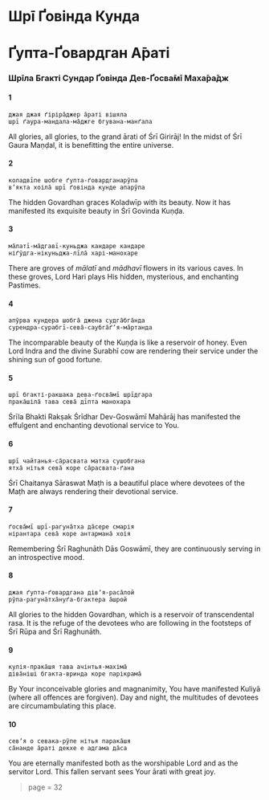 # Шрī Ґовінда Кунда
# Ґупта-Ґовардган А̄раті

### Шрīла Бгакті Сундар Ґовінда Дев-Ґосва̄мī Маха̄ра̄дж

#### 1

    джая джая ґіріра̄джер а̄раті вішяла
    шрī ґаура-мандала-ма̄джге бгувана-манґала

All glories, all glories, to the grand ārati of Śrī Girirāj! In the midst of Śrī Gaura Maṇḍal, it is benefitting the entire universe.

#### 2

    коладвīпе шобге ґупта-ґовардганарӯпа
    вʼякта хоіла̄ шрī ґовінда кунде апарӯпа

The hidden Govardhan graces Koladwīp with its beauty. Now it has manifested its exquisite beauty in Śrī Govinda Kuṇḍa.

#### 3

    ма̄латī-ма̄дгавī-куньджа кандаре кандаре
    ніґӯдга-нікуньджа-лīла̄ харі-манохаре

There are groves of *mālatī* and *mādhavī* flowers in its various caves. In these groves, Lord Hari plays His hidden, mysterious, and enchanting Pastimes.

#### 4

    апӯрва кундера шобга̄ джена судга̄бга̄нда
    сурендра-сурабгī-сева̄-саубга̄ґʼя-ма̄ртанда

The incomparable beauty of the Kuṇḍa is like a reservoir of honey. Even Lord Indra and the divine Surabhī cow are rendering their service under the shining sun of good fortune.

#### 5

    шрī бгакті-ракшака дева-ґосва̄мī шрīдгара
    прака̄шіла̄ тава сева̄ дīпта манохара

Śrīla Bhakti Rakṣak Śrīdhar Dev-Goswāmī Mahārāj has manifested the effulgent and enchanting devotional service to You.

#### 6

    шрī чайтанья-са̄расвата матха сушобгана
    ятха̄ нітья сева̄ коре са̄расвата-ґана

Śrī Chaitanya Sāraswat Maṭh is a beautiful place where devotees of the Maṭh are always rendering their devotional service.

#### 7

    ґосва̄мī шрī-рагуна̄тха да̄сере смарія
    нірантара сева̄ коре антармана̄ хоія

Remembering Śrī Raghunāth Dās Goswāmī, they are continuously serving in an introspective mood.

#### 8

    джая ґупта-ґовардгана дівʼя-раса̄лой
    рӯпа-рагуна̄тха̄нуґа-бгактера а̄шрой

All glories to the hidden Govardhan, which is a reservoir of transcendental rasa. It is the refuge of the devotees who are following in the footsteps of Śrī Rūpa and Śrī Raghunāth.

#### 9

    кулія-прака̄шя тава ачінтья-махіма̄
    діва̄ніші бгакта-вринда коре парікрама̄

By Your inconceivable glories and magnanimity, You have manifested Kuliyā (where all offences are forgiven). Day and night, the multitudes of devotees are circumambulating this place.

#### 10

    севʼя о севака-рӯпе нітья парака̄шя
    са̄нанде а̄раті декхе е адгама да̄са

You are eternally manifested both as the worshipable Lord and as the servitor Lord. This fallen servant sees Your ārati with great joy.


> page = 32